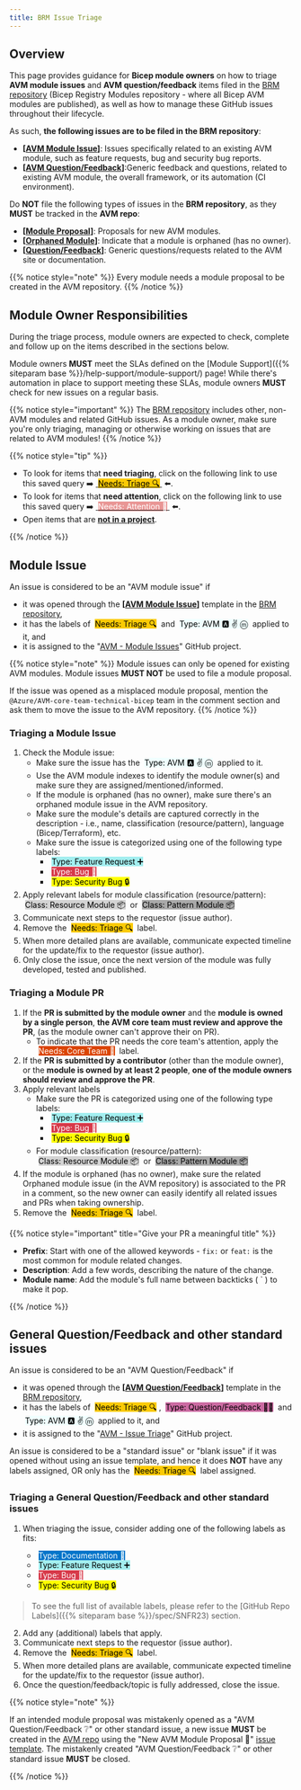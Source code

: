 ```yaml
---
title: BRM Issue Triage
---
```



## Overview

This page provides guidance for **Bicep module owners** on how to triage **AVM module issues** and **AVM question/feedback** items filed in the [BRM repository](https://aka.ms/BRM) (Bicep Registry Modules repository - where all Bicep AVM modules are published), as well as how to manage these GitHub issues throughout their lifecycle.

As such, **the following issues are to be filed in the BRM repository**:

- **\[[AVM Module Issue](https://aka.ms/BRM/AVMModuleIssue)]**: Issues specifically related to an existing AVM module, such as feature requests, bug and security bug reports.
- **\[[AVM Question/Feedback](https://aka.ms/BRM/AVMQuestionFeedback)]**:Generic feedback and questions, related to existing AVM module, the overall framework, or its automation (CI environment).

Do **NOT** file the following types of issues in the **BRM repository**, as they **MUST** be tracked in the **AVM repo**:

- **\[[Module Proposal](https://aka.ms/AVM/ModuleProposal)]**: Proposals for new AVM modules.
- **\[[Orphaned Module](https://aka.ms/AVM/OrphanedModule)]**: Indicate that a module is orphaned (has no owner).
- **\[[Question/Feedback](https://aka.ms/AVM/QuestionFeedback)]**: Generic questions/requests related to the AVM site or documentation.

{{% notice style="note" %}}
Every module needs a module proposal to be created in the AVM repository.
{{% /notice %}}

## Module Owner Responsibilities

During the triage process, module owners are expected to check, complete and follow up on the items described in the sections below.

Module owners **MUST** meet the SLAs defined on the [Module Support]({{% siteparam base %}}/help-support/module-support/) page! While there's automation in place to support meeting these SLAs, module owners **MUST** check for new issues on a regular basis.

{{% notice style="important" %}}
The [BRM repository](https://aka.ms/BRM) includes other, non-AVM modules and related GitHub issues. As a module owner, make sure you're only triaging, managing or otherwise working on issues that are related to AVM modules!
{{% /notice %}}

{{% notice style="tip" %}}

- To look for items that **need triaging**, click on the following link to use this saved query ➡️ <a href="https://aka.ms/BRM/AVMNeedsTriage">&nbsp;<mark style="background-image:none;white-space: nowrap;background-color:#FBCA04;">Needs: Triage 🔍</mark>&nbsp;</a> ⬅️.
- To look for items that **need attention**, click on the following link to use this saved query ➡️ <a href="https://aka.ms/BRM/AVMNeedsAttention">&nbsp;<mark style="background-image:none;white-space: nowrap;background-color:#E99695;color:white;">Needs: Attention 👋</mark>&nbsp;</a> ⬅️.
- Open items that are <a href="https://aka.ms/BRM/NotInAProject">**not in a project**</a>.

{{% /notice %}}

## Module Issue

An issue is considered to be an "AVM module issue" if

- it was opened through the **\[[AVM Module Issue](https://aka.ms/BRM/AVMModuleIssue)]** template in the [BRM repository](https://aka.ms/BRM),
- it has the labels of &nbsp;<mark style="background-image:none;white-space: nowrap;background-color:#FBCA04;">Needs: Triage 🔍</mark>&nbsp; and &nbsp;<mark style="background-image:none;white-space: nowrap;background-color:#F0FFFF;">Type: AVM 🅰️ ✌️ ⓜ️</mark>&nbsp; applied to it, and
- it is assigned to the "[AVM - Module Issues](https://github.com/orgs/Azure/projects/566)" GitHub project.

{{% notice style="note" %}}
Module issues can only be opened for existing AVM modules. Module issues **MUST NOT** be used to file a module proposal.

If the issue was opened as a misplaced module proposal, mention the `@Azure/AVM-core-team-technical-bicep` team in the comment section and ask them to move the issue to the AVM repository.
{{% /notice %}}

### Triaging a Module Issue

1. Check the Module issue:
    - Make sure the issue has the &nbsp;<mark style="background-image:none;white-space: nowrap;background-color:#F0FFFF;">Type: AVM 🅰️ ✌️ ⓜ️</mark>&nbsp; applied to it.
    - Use the AVM module indexes to identify the module owner(s) and make sure they are assigned/mentioned/informed.
    - If the module is orphaned (has no owner), make sure there's an orphaned module issue in the AVM repository.
    - Make sure the module's details are captured correctly in the description - i.e., name, classification (resource/pattern), language (Bicep/Terraform), etc.
    - Make sure the issue is categorized using one of the following type labels:
      - &nbsp;<mark style="background-image:none;white-space: nowrap;background-color:#A2EEEF;">Type: Feature Request ➕</mark>&nbsp;
      - &nbsp;<mark style="background-image:none;white-space: nowrap;background-color:#D73A4A;color:white;">Type: Bug 🐛</mark>&nbsp;
      - &nbsp;<mark style="background-image:none;white-space: nowrap;background-color:#FFFF00;">Type: Security Bug 🔒</mark>&nbsp;
2. Apply relevant labels for module classification (resource/pattern): &nbsp;<mark style="background-image:none;white-space: nowrap;background-color:#D3D3D3;">Class: Resource Module 📦</mark>&nbsp; or &nbsp;<mark style="background-image:none;white-space: nowrap;background-color:#A9A9A9;">Class: Pattern Module 📦</mark>&nbsp;
3. Communicate next steps to the requestor (issue author).
4. Remove the &nbsp;<mark style="background-image:none;white-space: nowrap;background-color:#FBCA04;">Needs: Triage 🔍</mark>&nbsp; label.
5. When more detailed plans are available, communicate expected timeline for the update/fix to the requestor (issue author).
6. Only close the issue, once the next version of the module was fully developed, tested and published.

### Triaging a Module PR

1. If the **PR is submitted by the module owner** and the **module is owned by a single person**, **the AVM core team must review and approve the PR**, (as the module owner can't approve their on PR).
    - To indicate that the PR needs the core team's attention, apply the &nbsp;<mark style="background-image:none;white-space: nowrap;background-color:#DB4503;color:white;">Needs: Core Team 🧞</mark>&nbsp; label.
2. If the **PR is submitted by a contributor** (other than the module owner), or the **module is owned by at least 2 people**, **one of the module owners should review and approve the PR**.
3. Apply relevant labels
    - Make sure the PR is categorized using one of the following type labels:
      - &nbsp;<mark style="background-image:none;white-space: nowrap;background-color:#A2EEEF;">Type: Feature Request ➕</mark>&nbsp;
      - &nbsp;<mark style="background-image:none;white-space: nowrap;background-color:#D73A4A;color:white;">Type: Bug 🐛</mark>&nbsp;
      - &nbsp;<mark style="background-image:none;white-space: nowrap;background-color:#FFFF00;">Type: Security Bug 🔒</mark>&nbsp;
    - For module classification (resource/pattern): &nbsp;<mark style="background-image:none;white-space: nowrap;background-color:#D3D3D3;">Class: Resource Module 📦</mark>&nbsp; or &nbsp;<mark style="background-image:none;white-space: nowrap;background-color:#A9A9A9;">Class: Pattern Module 📦</mark>&nbsp;
4. If the module is orphaned (has no owner), make sure the related Orphaned module issue (in the AVM repository) is associated to the PR in a comment, so the new owner can easily identify all related issues and PRs when taking ownership.
5. Remove the &nbsp;<mark style="background-image:none;white-space: nowrap;background-color:#FBCA04;">Needs: Triage 🔍</mark>&nbsp; label.

{{% notice style="important" title="Give your PR a meaningful title" %}}

- **Prefix**: Start with one of the allowed keywords - `fix:` or `feat:` is the most common for module related changes.
- **Description**: Add a few words, describing the nature of the change.
- **Module name**: Add the module's full name between backticks ( ` ) to make it pop.

{{% /notice %}}

## General Question/Feedback and other standard issues

An issue is considered to be an "AVM Question/Feedback" if

- it was opened through the **\[[AVM Question/Feedback](https://aka.ms/BRM/AVMQuestionFeedback)]** template in the [BRM repository](https://aka.ms/BRM),
- it has the labels of &nbsp;<mark style="background-image:none;white-space: nowrap;background-color:#FBCA04;">Needs: Triage 🔍</mark>&nbsp;, &nbsp;<mark style="background-image:none;white-space: nowrap;background-color:#CB6BA2;">Type: Question/Feedback 🙋‍♀️</mark>&nbsp; and &nbsp;<mark style="background-image:none;white-space: nowrap;background-color:#F0FFFF;">Type: AVM 🅰️ ✌️ ⓜ️</mark>&nbsp; applied to it, and
- it is assigned to the "[AVM - Issue Triage](https://github.com/orgs/Azure/projects/538)" GitHub project.

An issue is considered to be a "standard issue" or "blank issue" if it was opened without using an issue template, and hence it does **NOT** have any labels assigned, OR only has the &nbsp;<mark style="background-image:none;white-space: nowrap;background-color:#FBCA04;">Needs: Triage 🔍</mark>&nbsp; label assigned.

### Triaging a General Question/Feedback and other standard issues

1. When triaging the issue, consider adding one of the following labels as fits:

    - &nbsp;<mark style="background-image:none;white-space: nowrap;background-color:#0075CA;color:white;">Type: Documentation 📄</mark>&nbsp;
    - &nbsp;<mark style="background-image:none;white-space: nowrap;background-color:#A2EEEF;">Type: Feature Request ➕</mark>&nbsp;
    - &nbsp;<mark style="background-image:none;white-space: nowrap;background-color:#D73A4A;color:white;">Type: Bug 🐛</mark>&nbsp;
    - &nbsp;<mark style="background-image:none;white-space: nowrap;background-color:#FFFF00;">Type: Security Bug 🔒</mark>&nbsp;

> To see the full list of available labels, please refer to the [GitHub Repo Labels]({{% siteparam base %}}/spec/SNFR23) section.

2. Add any (additional) labels that apply.
3. Communicate next steps to the requestor (issue author).
4. Remove the &nbsp;<mark style="background-image:none;white-space: nowrap;background-color:#FBCA04;">Needs: Triage 🔍</mark>&nbsp; label.
5. When more detailed plans are available, communicate expected timeline for the update/fix to the requestor (issue author).
6. Once the question/feedback/topic is fully addressed, close the issue.

{{% notice style="note" %}}

If an intended module proposal was mistakenly opened as a "AVM Question/Feedback ❔" or other standard issue, a new issue **MUST** be created in the [AVM repo](https://aka.ms/AVM/repo) using the "New AVM Module Proposal 📝" [issue template](https://aka.ms/avm/moduleproposal). The mistakenly created "AVM Question/Feedback ❔" or other standard issue **MUST** be closed.

{{% /notice %}}

